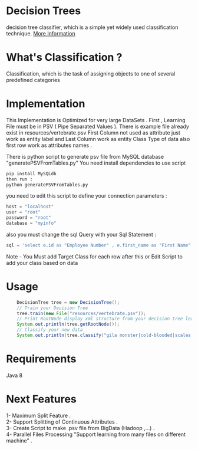 # Decision Trees

decision tree classifier, which is a simple yet widely used classification technique.
[More Information](http://en.wikipedia.org/wiki/Decision_tree)

# What's Classification ?

Classification, which is the task of assigning objects to one of several predefined
categories

# Implementation

This Implementation is Optimized for very large DataSets .
First , Learning File must be in PSV ( Pipe Separated Values ). There is example file already exist in resources/vertebrate.psv
First Column not used as attribute just work as entity label and Last Column work as entity Class Type of data
also first row work as attributes names .

There is python script to generate psv file from MySQL database "generatePSVFromTables.py"
You need install dependencies to use script
```python
pip install MySQLdb
then run :
python generatePSVFromTables.py
```
you need to edit this script to define your connection parameters :

```python
host = "localhost"
user = "root"
password = "root"
database = "myinfo"
```

also you must change the sql Query with your Sql Statement :

```python
sql = 'select e.id as "Employee Number" , e.first_name as "First Name" , e.last_name as "Last Name", e.haschildren as "Has Children" , d.department_name as "Department Name" from employees e,department d where e.department_no = d.id;'
```

Note - You Must add Target Class for each row after this or Edit Script to add your class based on data

 
# Usage


```java
	DecisionTree tree = new DecisionTree();
	// Train your Decision Tree
	tree.train(new File("resources/vertebrate.psv"));
	// Print RootNode display xml structure from your decision tree learning
	System.out.println(tree.getRootNode());
	// Classify your new data
	System.out.println(tree.classify("gila monster|cold-blooded|scales|no|no|no|yes|yes"));
```

# Requirements
Java 8

# Next Features

1- Maximum Split Feature . <br>
2- Support Splitting of Continuous Attributes . <br>
3- Create Script to make .psv file from BigData (Hadoop ,...) . <br>
4- Parallel Files Processing "Support learning from many files on different machine" . <br>

